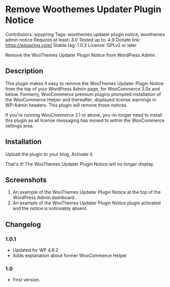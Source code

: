 # Remove Woothemes Updater Plugin Notice
Contributors: wpspring
Tags: woothemes updater plugin notice, woothemes admin notice
Requires at least: 3.0
Tested up to: 4.9
Donate link: https://wpspring.com/
Stable tag: 1.0.2
License: GPLv2 or later

Remove the WooThemes Updater Plugin Notice from WordPress Admin.

## Description

This plugin makes it easy to remove the WooThemes Updater Plugin Notice from the top of your WordPress Admin page, for
WooCommerce 3.0x and below. Formerly, WooCommerce premium plugins prompted installation of the WooCommerce Helper and
thereafter, displayed license warnings in WP-Admin headers. This plugin will remove those notices.

If you're running WooCommerce 3.1 or above, you no longer need to install this plugin as all license messaging has
moved to within the WooCommerce settings area.

## Installation

Upload the plugin to your blog, Activate it.

That's it! The WooThemes Updater Plugin Notice will no longer display.

## Screenshots

1. An example of the WooThemes Updater Plugin Notice at the top of the WordPress Admin dashboard.
2. An example of the WooThemes Updater Plugin Notice plugin activated and the notice is noticeably absent.

## Changelog

### 1.0.1
* Updated for WP 4.8.2
* Adds explanation about former WooCommerce Helper

### 1.0
* First version.
